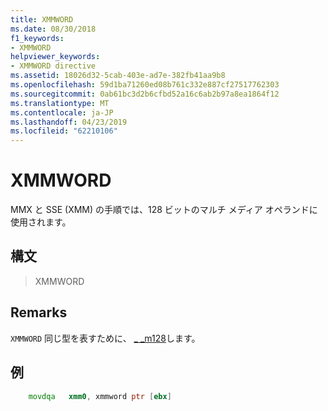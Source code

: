 ```yaml
---
title: XMMWORD
ms.date: 08/30/2018
f1_keywords:
- XMMWORD
helpviewer_keywords:
- XMMWORD directive
ms.assetid: 18026d32-5cab-403e-ad7e-382fb41aa9b8
ms.openlocfilehash: 59d1ba71260ed08b761c332e887cf27517762303
ms.sourcegitcommit: 0ab61bc3d2b6cfbd52a16c6ab2b97a8ea1864f12
ms.translationtype: MT
ms.contentlocale: ja-JP
ms.lasthandoff: 04/23/2019
ms.locfileid: "62210106"
---
```

# <a name="xmmword"></a>XMMWORD

MMX と SSE (XMM) の手順では、128 ビットのマルチ メディア オペランドに使用されます。

## <a name="syntax"></a>構文

> XMMWORD

## <a name="remarks"></a>Remarks

`XMMWORD` 同じ型を表すために、 [_ _m128](../../cpp/m128.md)します。

## <a name="example"></a>例

```asm
    movdqa   xmm0, xmmword ptr [ebx]
```
